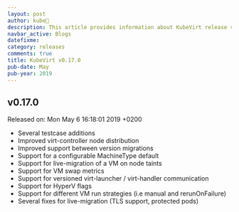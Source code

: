 ```yaml
---
layout: post
author: kube🤖
description: This article provides information about KubeVirt release v0.17.0 changes
navbar_active: Blogs
datefixme:
category: releases
comments: true
title: KubeVirt v0.17.0
pub-date: May
pub-year: 2019
---
```



## v0.17.0

Released on: Mon May 6 16:18:01 2019 +0200

- Several testcase additions
- Improved virt-controller node distribution
- Improved support between version migrations
- Support for a configurable MachineType default
- Support for live-migration of a VM on node taints
- Support for VM swap metrics
- Support for versioned virt-launcher / virt-handler communication
- Support for HyperV flags
- Support for different VM run strategies (i.e manual and rerunOnFailure)
- Several fixes for live-migration (TLS support, protected pods)
